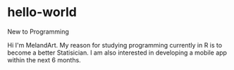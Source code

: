 # hello-world
New to Programming

Hi I'm MelandArt. My reason for studying programming currently in R is to become a better Statisician. I am also interested in developing a mobile app within the next 6 months.
